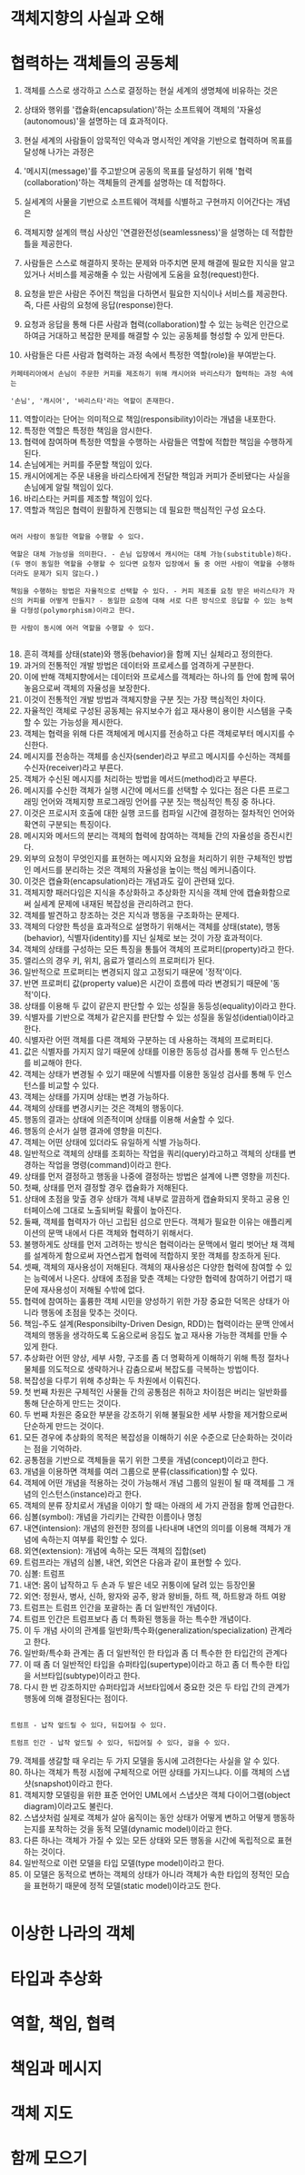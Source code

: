 # 객체지향의 사실과 오해

# 협력하는 객체들의 공동체

1. 객체를 스스로 생각하고 스스로 결정하는 현실 세계의 생명체에 비유하는 것은 
2. 상태와 행위를 '캡슐화(encapsulation)'하는 소프트웨어 객체의 '자율성(autonomous)'을 설명하는 데 효과적이다.
2. 현실 세계의 사람들이 암묵적인 약속과 명시적인 계약을 기반으로 협력하며 목표를 달성해 나가는 과정은 
3. '메시지(message)'를 주고받으며 공동의 목표를 달성하기 위해 '협력(collaboration)'하는 객체들의 관계를 설명하는 데 적합하다.
5. 실세계의 사물을 기반으로 소프트웨어 객체를 식별하고 구현까지 이어간다는 개념은 
6. 객체지향 설계의 핵심 사상인 '연결완전성(seamlessness)'을 설명하는 데 적합한 틀을 제공한다.

7. 사람들은 스스로 해결하지 못하는 문제와 마주치면 문제 해결에 필요한 지식을 알고 있거나 서비스를 제공해줄 수 있는 사람에게 도움을 요청(request)한다.
8. 요청을 받은 사람은 주어진 책임을 다하면서 필요한 지식이나 서비스를 제공한다. 즉, 다른 사람의 요청에 응답(response)한다.
9. 요청과 응답을 통해 다른 사람과 협력(collaboration)할 수 있는 능력은 인간으로 하여금 거대하고 복잡한 문제를 해결할 수 있는 공동체를 형성할 수 있게 만든다.
10. 사람들은 다른 사람과 협력하는 과정 속에서 특정한 역할(role)을 부여받는다.

```
카페테리아에서 손님이 주문한 커피를 제조하기 위해 캐시어와 바리스타가 협력하는 과정 속에는

'손님', '캐시어', '바리스타'라는 역할이 존재한다.
```

11. 역할이라는 단어는 의미적으로 책임(responsibility)이라는 개념을 내포한다.
12. 특정한 역할은 특정한 책임을 암시한다.
13. 협력에 참여하며 특정한 역할을 수행하는 사람들은 역할에 적합한 책임을 수행하게 된다.
14. 손님에게는 커피를 주문할 책임이 있다.
15. 캐시어에게는 주문 내용을 바리스타에게 전달한 책임과 커피가 준비됐다는 사실을 손님에게 알릴 책임이 있다.
16. 바리스타는 커피를 제조할 책임이 있다.
17. 역할과 책임은 협력이 원활하게 진행되는 데 필요한 핵심적인 구성 요소다.

```

여러 사람이 동일한 역할을 수행할 수 있다.

역할은 대체 가능성을 의미한다. - 손님 입장에서 캐시어는 대체 가능(substituble)하다. (두 명이 동일한 역할을 수행할 수 있다면 요청자 입장에서 둘 중 어떤 사람이 역할을 수행하더라도 문제가 되지 않는다.)

책임을 수행하는 방법은 자율적으로 선택할 수 있다. - 커피 제조를 요청 받은 바리스타가 자신의 커피를 어떻게 만들지? - 동일한 요청에 대해 서로 다른 방식으로 응답할 수 있는 능력을 다형성(polymorphism)이라고 한다.

한 사람이 동시에 여러 역할을 수행할 수 있다.


```

18. 흔히 객체를 상태(state)와 행동(behavior)을 함께 지닌 실체라고 정의한다.
19. 과거의 전통적인 개발 방법은 데이터와 프로세스를 엄격하게 구분한다.
20. 이에 반해 객체지향에서는 데이터와 프로세스를 객체라는 하나의 틀 안에 함께 묶어 놓음으로써 객체의 자율성을 보장한다.
21. 이것이 전통적인 개발 방법과 객체지향을 구분 짓는 가장 핵심적인 차이다.
22. 자율적인 객체로 구성된 공동체는 유지보수가 쉽고 재사용이 용이한 시스템을 구축할 수 있는 가능성을 제시한다.
23. 객체는 협력을 위해 다른 객체에게 메시지를 전송하고 다른 객체로부터 메시지를 수신한다.
24. 메시지를 전송하는 객체를 송신자(sender)라고 부르고 메시지를 수신하는 객체를 수신자(receiver)라고 부른다.
25. 객체가 수신된 메시지를 처리하는 방법을 메서드(method)라고 부른다.
26. 메시지를 수신한 객체가 실행 시간에 메서드를 선택할 수 있다는 점은 다른 프로그래밍 언어와 객체지향 프로그래밍 언어를 구분 짓는 핵심적인 특징 중 하나다.
27. 이것은 프로시저 호출에 대한 실행 코드를 컴파일 시간에 결정하는 절차적인 언어와 확연히 구분되는 특징이다.
28. 메시지와 메서드의 분리는 객체의 협력에 참여하는 객체들 간의 자율성을 증진시킨다.
29. 외부의 요청이 무엇인지를 표현하는 메시지와 요청을 처리하기 위한 구체적인 방법인 메서드를 분리하는 것은 객체의 자율성을 높이는 핵심 메커니즘이다.
30. 이것은 캡슐화(encapsulation)라는 개념과도 깊이 관련돼 있다.
31. 객체지향 패러다임은 지식을 추상화하고 추상화한 지식을 객체 안에 캡슐화함으로써 실세계 문제에 내재된 복잡성을 관리하려고 한다.
32. 객체를 발견하고 창조하는 것은 지식과 행동을 구조화하는 문제다.
33. 객체의 다양한 특성을 효과적으로 설명하기 위해서는 객체를 상태(state), 행동(behavior), 식별자(identity)를 지닌 실체로 보는 것이 가장 효과적이다.
34. 객체의 상태를 구성하는 모든 특징을 통틀어 객체의 프로퍼티(property)라고 한다.
35. 앨리스의 경우 키, 위치, 음료가 앨리스의 프로퍼티가 된다.
36. 일반적으로 프로퍼티는 변경되지 않고 고정되기 때문에 '정적'이다.
37. 반면 프로퍼티 값(property value)은 시간이 흐름에 따라 변경되기 때문에 '동적'이다.
38. 상태를 이용해 두 값이 같은지 판단할 수 있는 성질을 동등성(equality)이라고 한다.
39. 식별자를 기반으로 객체가 같은지를 판단할 수 있는 성질을 동일성(idential)이라고 한다.
40. 식별자란 어떤 객체를 다른 객체와 구분하는 데 사용하는 객체의 프로퍼티다.
41. 값은 식별자를 가지지 않기 때문에 상태를 이용한 동등성 검사를 통해 두 인스턴스를 비교해야 한다.
42. 객체는 상태가 변경될 수 있기 때문에 식별자를 이용한 동일성 검사를 통해 두 인스턴스를 비교할 수 있다.
43. 객체는 상태를 가지며 상태는 변경 가능하다.
44. 객체의 상태를 변경시키는 것은 객체의 행동이다.
45. 행동의 결과는 상태에 의존적이며 상태를 이용해 서술할 수 있다.
46. 행동의 순서가 실행 결과에 영향을 미친다.
47. 객체는 어떤 상태에 있더라도 유일하게 식별 가능하다.
48. 일반적으로 객체의 상태를 조회하는 작업을 쿼리(query)라고하고 객체의 상태를 변경하는 작업을 명령(command)이라고 한다.
49. 상태를 먼저 결정하고 행동을 나중에 결정하는 방법은 설계에 나쁜 영향을 끼친다.
50. 첫째, 상태를 먼저 결정할 경우 캡슐화가 저해된다.
51. 상태에 초점을 맞출 경우 상태가 객체 내부로 깔끔하게 캡슐화되지 못하고 공용 인터페이스에 그대로 노출되버릴 확률이 높아진다.
52. 둘째, 객체를 협력자가 아닌 고립된 섬으로 만든다. 객체가 필요한 이유는 애플리케이션의 문맥 내에서 다른 객체와 협력하기 위해서다.
53. 불행하게도 상태를 먼저 고려하는 방식은 협력이라는 문맥에서 멀리 벗어난 채 객체를 설계하게 함으로써 자연스럽게 협력에 적합하지 못한 객체를 창조하게 된다.
54. 셋째, 객체의 재사용성이 저해된다. 객체의 재사용성은 다양한 협력에 참여할 수 있는 능력에서 나온다. 상태에 초점을 맞춘 객체는 다양한 협력에 참여하기 어렵기 때문에 재사용성이 저해될 수밖에 없다.
55. 협력에 참여하는 훌륭한 객체 시민을 양성하기 위한 가장 중요한 덕목은 상태가 아니라 행동에 초점을 맞추는 것이다.
56. 책임-주도 설계(Responsibilty-Driven Design, RDD)는 협력이라는 문맥 안에서 객체의 행동을 생각하도록 도움으로써 응집도 높고 재사용 가능한 객체를 만들 수 있게 한다.
57. 추상화란 어떤 양상, 세부 사항, 구조를 좀 더 명확하게 이해하기 위해 특정 절차나 물체를 의도적으로 생략하거나 감춤으로써 복잡도를 극복하는 방법이다.
58. 복잡성을 다루기 위해 추상화는 두 차원에서 이뤄진다.
59. 첫 번째 차원은 구체적인 사물들 간의 공통점은 취하고 차이점은 버리는 일반화를 통해 단순하게 만드는 것이다.
60. 두 번째 차원은 중요한 부분을 강조하기 위해 불필요한 세부 사항을 제거함으로써 단순하게 만드는 것이다.
61. 모든 경우에 추상화의 목적은 복잡성을 이해하기 쉬운 수준으로 단순화하는 것이라는 점을 기억하라.
62. 공통점을 기반으로 객체들을 묶기 위한 그릇을 개념(concept)이라고 한다.
63. 개념을 이용하면 객체를 여러 그룹으로 분류(classification)할 수 있다.
64. 객체에 어떤 개념을 적용하는 것이 가능해서 개념 그룹의 일원이 될 때 객체를 그 개념의 인스턴스(instance)라고 한다.
65. 객체의 분류 장치로서 개념을 이야기 할 때는 아래의 세 가지 관점을 함께 언급한다.
66. 심볼(symbol): 개념을 가리키는 간략한 이름이나 명칭
67. 내연(intension): 개념의 완전한 정의를 나타내며 내연의 의미를 이용해 객체가 개념에 속하는지 여부를 확인할 수 있다.
68. 외연(extension): 개념에 속하는 모든 객체의 집합(set)
69. 트럼프라는 개념의 심볼, 내연, 외연은 다음과 같이 표현할 수 있다.
70. 심볼: 트럼프
71. 내연: 몸이 납작하고 두 손과 두 발은 네모 귀퉁이에 달려 있는 등장인물
72. 외연: 정원사, 병사, 신하, 왕자와 공주, 왕과 왕비들, 하트 잭, 하트왕과 하트 여왕
73. 트럼프는 트럼프 인간을 포괄하는 좀 더 일반적인 개념이다.
74. 트럼프 인간은 트럼프보다 좀 더 특화된 행동을 하는 특수한 개념이다.
75. 이 두 개념 사이의 관계를 일반화/특수화(generalization/specialization) 관계라고 한다.
76. 일반화/특수화 관계는 좀 더 일반적인 한 타입과 좀 더 특수한 한 타입간의 관계다
77. 이 때 좀 더 일반적인 타입을 슈퍼타입(supertype)이라고 하고 좀 더 특수한 타입을 서브타입(subtype)이라고 한다.
78. 다시 한 번 강조하지만 슈퍼타입과 서브타입에서 중요한 것은 두 타입 간의 관계가 행동에 의해 결정된다는 점이다.

```

트럼프 - 납작 엎드릴 수 있다, 뒤집어질 수 있다.

트럼프 인간 - 납작 엎드릴 수 있다, 뒤집어질 수 있다, 걸을 수 있다.

```

79. 객체를 생갈할 때 우리는 두 가지 모델을 동시에 고려한다는 사실을 알 수 있다.
80. 하나는 객체가 특정 시점에 구체적으로 어떤 상태를 가지느냐다. 이를 객체의 스냅샷(snapshot)이라고 한다.
81. 객체지향 모델링을 위한 표준 언어인 UML에서 스냅샷은 객체 다이어그램(object diagram)이라고도 불린다.
82. 스냅샷처럼 실제로 객체가 살아 움직이는 동안 상태가 어떻게 변하고 어떻게 행동하는지를 포착하는 것을 동적 모델(dynamic model)이라고 한다.
83. 다른 하나는 객체가 가질 수 있는 모든 상태와 모든 행동을 시간에 독립적으로 표현하는 것이다.
84. 일반적으로 이런 모델을 타입 모델(type model)이라고 한다.
85. 이 모델은 동적으로 변하는 객체의 상태가 아니라 객체가 속한 타입의 정적인 모습을 표현하기 때문에 정적 모델(static model)이라고도 한다.


```

```


# 이상한 나라의 객체

# 타입과 추상화

# 역할, 책임, 협력

# 책임과 메시지

# 객체 지도

# 함께 모으기

